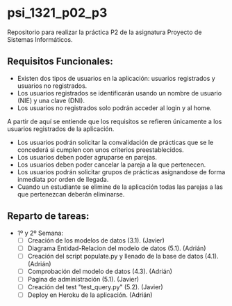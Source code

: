# psi_1321_p02_p3
Repositorio para realizar la práctica P2 de la asignatura Proyecto de Sistemas Informáticos.

## Requisitos Funcionales:

- Existen dos tipos de usuarios en la aplicación: usuarios registrados y usuarios
  no registrados. 
- Los usuarios registrados se identificarán usando un nombre de usuario (NIE) y 
  una clave (DNI).
- Los usuarios no registrados solo podrán acceder al login y al home.

A partir de aquí se entiende que los requisitos se refieren únicamente a los usuarios
registrados de la aplicación.

- Los usuarios podrán solicitar la convalidación de prácticas que se le concederá
  si cumplen con unos criterios preestablecidos.
- Los usuarios deben poder agruparse en parejas.
- Los usuarios deben poder cancelar la pareja a la que pertenecen.
- Los usuarios podrán solicitar grupos de prácticas asignandose de forma inmediata
  por orden de llegada.
- Cuando un estudiante se elimine de la aplicación todas las parejas a las que 
  pertenezcan deberán eliminarse.

## Reparto de tareas:
- 1º y 2º Semana:
    - [ ] Creación de los modelos de datos (3.1). (Javier)
    - [ ] Diagrama Entidad-Relacion del modelo de datos (5.1). (Adrián)
    - [ ] Creación del script populate.py y llenado de la base de datos (4.1). (Adrián)
    - [ ] Comprobación del modelo de datos (4.3). (Adrián)
    - [ ] Pagina de administración (5.1). (Javier)
    - [ ] Creación del test "test_query.py" (5.2). (Javier)
    - [ ] Deploy en Heroku de la aplicación. (Adrián)